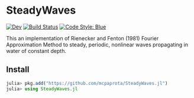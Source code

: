 # SteadyWaves

[![Dev](https://img.shields.io/badge/docs-dev-blue.svg)](https://mcpaprota.github.io/SteadyWaves.jl/dev/)
[![Build Status](https://github.com/mcpaprota/SteadyWaves.jl/actions/workflows/CI.yml/badge.svg?branch=master)](https://github.com/mcpaprota/SteadyWaves.jl/actions/workflows/CI.yml?query=branch%3Amaster)
[![Code Style: Blue](https://img.shields.io/badge/code%20style-blue-4495d1.svg)](https://github.com/JuliaDiff/BlueStyle)

This an implementation of Rienecker and Fenton (1981)
Fourier Approximation Method to steady, periodic, nonlinear waves
propagating in water of constant depth.

## Install

```julia
julia> pkg.add("https://github.com/mcpaprota/SteadyWaves.jl")
julia> using SteadyWaves.jl
```
